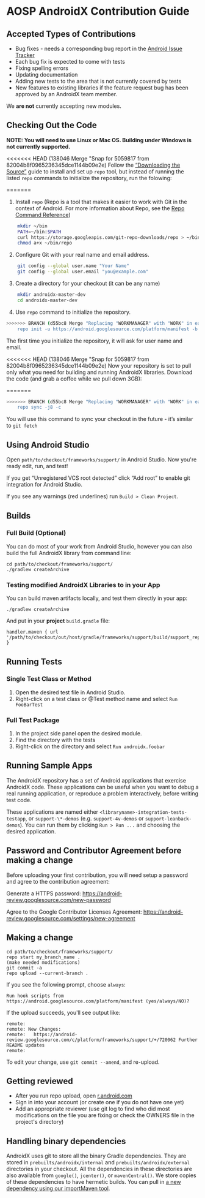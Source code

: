 # AOSP AndroidX Contribution Guide
## Accepted Types of Contributions
* Bug fixes - needs a corresponding bug report in the [Android Issue Tracker](https://issuetracker.google.com/issues/new?component=192731&template=842428)
* Each bug fix is expected to come with tests
* Fixing spelling errors
* Updating documentation
* Adding new tests to the area that is not currently covered by tests
* New features to existing libraries if the feature request bug has been approved by an AndroidX team member.

We **are not** currently accepting new modules.

## Checking Out the Code
**NOTE: You will need to use Linux or Mac OS. Building under Windows is not currently supported.**

<<<<<<< HEAD   (138046 Merge "Snap for 5059817 from 82004b8f0965236345dce1144b09e2e)
Follow the [“Downloading the Source”](https://source.android.com/source/downloading.html) guide to install and set up `repo` tool, but instead of running the listed `repo` commands to initialize the repository, run the folowing:

=======
1. Install `repo` (Repo is a tool that makes it easier to work with Git in the context of Android. For more information about Repo, see the [Repo Command Reference](https://source.android.com/setup/develop/repo))

```bash
    mkdir ~/bin
    PATH=~/bin:$PATH
    curl https://storage.googleapis.com/git-repo-downloads/repo > ~/bin/repo
    chmod a+x ~/bin/repo
```

2. Configure Git with your real name and email address.

```bash
    git config --global user.name "Your Name"
    git config --global user.email "you@example.com"
```

3. Create a directory for your checkout (it can be any name)

```bash
    mkdir androidx-master-dev
    cd androidx-master-dev
```

4. Use `repo` command to initialize the repository.

```bash
>>>>>>> BRANCH (d55bc8 Merge "Replacing "WORKMANAGER" with "WORK" in each build.gra)
    repo init -u https://android.googlesource.com/platform/manifest -b androidx-master-dev
```

The first time you initialize the repository, it will ask for user name and email.

<<<<<<< HEAD   (138046 Merge "Snap for 5059817 from 82004b8f0965236345dce1144b09e2e)
Now your repository is set to pull only what you need for building and running AndroidX libraries. Download the code (and grab a coffee while we pull down 3GB):

=======
```bash
>>>>>>> BRANCH (d55bc8 Merge "Replacing "WORKMANAGER" with "WORK" in each build.gra)
    repo sync -j8 -c
```

You will use this command to sync your checkout in the future - it’s similar to `git fetch`


## Using Android Studio
Open `path/to/checkout/frameworks/support/` in Android Studio. Now you're ready edit, run, and test!

If you get “Unregistered VCS root detected” click “Add root” to enable git integration for Android Studio.

If you see any warnings (red underlines) run `Build > Clean Project`.

## Builds
### Full Build (Optional)
You can do most of your work from Android Studio, however you can also build the full AndroidX library from command line:

    cd path/to/checkout/frameworks/support/
    ./gradlew createArchive

### Testing modified AndroidX Libraries to in your App
You can build maven artifacts locally, and test them directly in your app:

    ./gradlew createArchive

And put in your **project** `build.gradle` file:

    handler.maven { url '/path/to/checkout/out/host/gradle/frameworks/support/build/support_repo' }

## Running Tests

### Single Test Class or Method
1. Open the desired test file in Android Studio.
2. Right-click on a test class or @Test method name and select `Run FooBarTest`

### Full Test Package
1. In the project side panel open the desired module.
2. Find the directory with the tests
3. Right-click on the directory and select `Run androidx.foobar`

## Running Sample Apps
The AndroidX repository has a set of Android applications that exercise AndroidX code. These applications can be useful when you want to debug a real running application, or reproduce a problem interactively, before writing test code.

These applications are named either `<libraryname>-integration-tests-testapp`, or `support-\*-demos` (e.g. `support-4v-demos` or `support-leanback-demos`). You can run them by clicking `Run > Run ...` and choosing the desired application.

## Password and Contributor Agreement before making a change
Before uploading your first contribution, you will need setup a password and agree to the contribution agreement:

Generate a HTTPS password:
https://android-review.googlesource.com/new-password

Agree to the Google Contributor Licenses Agreement:
https://android-review.googlesource.com/settings/new-agreement

## Making a change
    cd path/to/checkout/frameworks/support/
    repo start my_branch_name .
    (make needed modifications)
    git commit -a
    repo upload --current-branch .

If you see the following prompt, choose `always`:

    Run hook scripts from https://android.googlesource.com/platform/manifest (yes/always/NO)?

If the upload succeeds, you'll see output like:

    remote:
    remote: New Changes:
    remote:   https://android-review.googlesource.com/c/platform/frameworks/support/+/720062 Further README updates
    remote:

To edit your change, use `git commit --amend`, and re-upload.

## Getting reviewed
* After you run repo upload, open [r.android.com](http://r.android.com)
* Sign in into your account (or create one if you do not have one yet)
* Add an appropriate reviewer (use git log to find who did most modifications on the file you are fixing or check the OWNERS file in the project's directory)

## Handling binary dependencies
AndroidX uses git to store all the binary Gradle dependencies. They are stored in `prebuilts/androidx/internal` and `prebuilts/androidx/external` directories in your checkout. All the dependencies in these directories are also available from `google()`, `jcenter()`, or `mavenCentral()`. We store copies of these dependencies to have hermetic builds. You can pull in [a new dependency using our importMaven tool](development/importMaven/README.md).